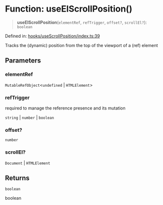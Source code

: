 # Function: useElScrollPosition()

> **useElScrollPosition**(`elementRef`, `refTrigger`, `offset?`, `scrollEl?`): `boolean`

Defined in: [hooks/useScrollPosition/index.ts:39](https://github.com/onyx-og/prismal-react/blob/58f2a21f9ad6834702d56e0dc3c10bd54a012008/src/hooks/useScrollPosition/index.ts#L39)

Tracks the (dynamic) position from the top of the viewport of a (ref) element

## Parameters

### elementRef

`MutableRefObject`\<`undefined` \| `HTMLElement`\>

### refTrigger

required to manage the reference presence and its mutation

`string` | `number` | `boolean`

### offset?

`number`

### scrollEl?

`Document` | `HTMLElement`

## Returns

`boolean`

boolean
